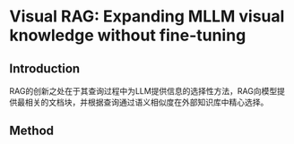 # Visual RAG: Expanding MLLM visual knowledge without fine-tuning



## Introduction 

RAG的创新之处在于其查询过程中为LLM提供信息的选择性方法，RAG向模型提供最相关的文档块，并根据查询通过语义相似度在外部知识库中精心选择。

## Method

